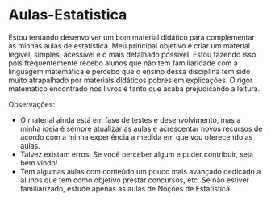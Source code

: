 # Aulas-Estatistica

Estou tentando desenvolver um bom material didático para complementar as minhas aulas de estatística. Meu principal objetivo é criar um material legível, simples, acessível e o mais detalhado possível. Estou fazendo isso pois frequentemente recebo alunos que não tem familiaridade com a linguagem matemática e percebo que o ensino dessa disciplina tem sido muito atrapalhado por materiais didáticos pobres em explicações. O rigor matemático encontrado nos livros é tanto que acaba prejudicando a leitura. 

Observações:
 - O material ainda está em fase de testes e desenvolvimento, mas a minha ideia é sempre atualizar as aulas e acrescentar novos recursos de acordo com a minha experiência a medida em que vou oferecendo as aulas.
 - Talvez existam erros. Se você perceber algum e puder contribuir, seja bem vindo!
 - Tem algumas aulas com conteúdo um pouco mais avançado dedicado a alunos que tem como objetivo prestar concursos, etc. Se não estiver familiarizado, estude apenas as aulas de Noções de Estatística.
